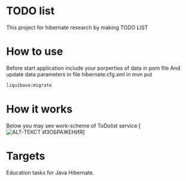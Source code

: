 # TODO list

This project for hibernate research by making TODO LIST

# How to use
Before start application include your porperties of data in pom file 
And update data parameters in file hibernate.cfg.xml
in mvn put
```bash
liquibase:migrate
```
# How it works
Below you may see work-scheme of ToDolist service
[![ALT-ТЕКСТ ИЗОБРАЖЕНИЯ]()]
# Targets

Education tasks for Java Hibernate.